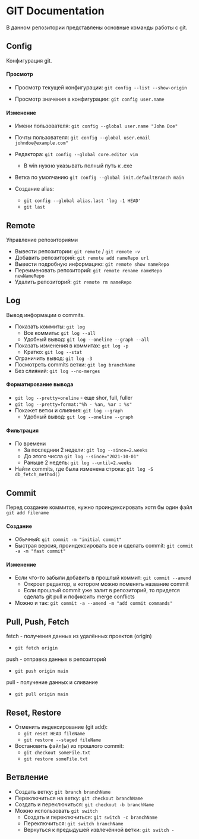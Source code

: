  # GIT Documentation
В данном репозитории представлены основные команды работы с git.

## Config
Конфигурация git.

#### Просмотр
- Просмотр текущей конфигурации: `git config --list --show-origin`

- Просмотр значения в конфигурации: `git config user.name`

#### Изменение
- Имени пользователя:
`git config --global user.name "John Doe"`

- Почты пользователя:
`git config --global user.email johndoe@example.com"`

- Редактора:
`git config --global core.editor vim`
    - В win нужно указывать полный путь к .exe

- Ветка по умолчанию
`git config --global init.defaultBranch main`

- Создание alias:
    - `git config --global alias.last 'log -1 HEAD'`
    - `git last`

## Remote
Управление репозиториями

- Вывести репозитории: `git remote` / `git remote -v`
- Добавить репозиторий: `git remote add nameRepo url`
- Вывести подробную информацию: `git remote show nameRepo`
- Переименовать репозиторий: `git remote rename nameRepo newNameRepo`
- Удалить репозиторий: `git remote rm nameRepo`

## Log
Вывод информации о commits.
- Показать коммиты: `git log`
    - Все коммиты: `git log --all`
    - Удобный вывод: `git log --oneline --graph --all`
- Показать изменения в коммитах: `git log -p`
    - Кратко: `git log --stat`
- Ограничить вывод: `git log -3`
- Посмотреть commits ветки: `git log branchName`
- Без слияний: `git log --no-merges`

#### Форматирование вывода
- `git log --pretty=oneline` - еще shor, full, fuller
- `git log --pretty=format:"%h - %an, %ar : %s"`
- Покажет ветки и слияния: `git log --graph`
    - Удобный вывод: `git log --oneline --graph`

#### Фильтрация
- По времени
    - За последнии 2 недели: `git log --since=2.weeks`
    - До этого числа `git log --since="2021-10-01"`
    - Раньше 2 недель: `git log --until=2.weeks`
- Найти commits, где была изменена строка: `git log -S db_fetch_method()`

## Commit
Перед создание коммитов, нужно проиндексировать хотя бы один файл `git add filename`

#### Создание
- Обычный: `git commit -m "initial commit"`
- Быстрая версия, проиндексировать все и сделать commit: `git commit -a -m "fast commit"`

#### Изменение
- Если что-то забыли добавить в прошлый коммит: `git commit --amend`
    - Откроет редактор, в котором можно поменять название commit
    - Если прошлый commit уже залит в репозиторий, то придется сделать git pull и пофиксить merge conflicts
- Можно и так: `git commit -a --amend -m "add commit commands"`

## Pull, Push, Fetch
fetch - получения данных из удалённых проектов (origin)
- `git fetch origin`

push - отправка данных в репозиторий
- `git push origin main`

pull - получение данных и сливание
- `git pull origin main`

## Reset, Restore
- Отменить индексирование (git add):
    - `git reset HEAD fileName`
    - `git restore --staged fileName`
- Востановить файл(ы) из прошлого commit:
    - `git checkout someFile.txt`
    - `git restore someFile.txt`

## Ветвление

- Создать ветку: `git branch branchName`
- Переключиться на ветку: `git checkout branchName`
- Создать и переключиться: `git checkout -b branchName`
- Можно использовать `git switch`
    - Создать и переключиться: `git switch -c branchName`
    - Переключиться: `git switch branchName`
    - Вернуться к предыдушей извлечённой ветки: `git switch -`